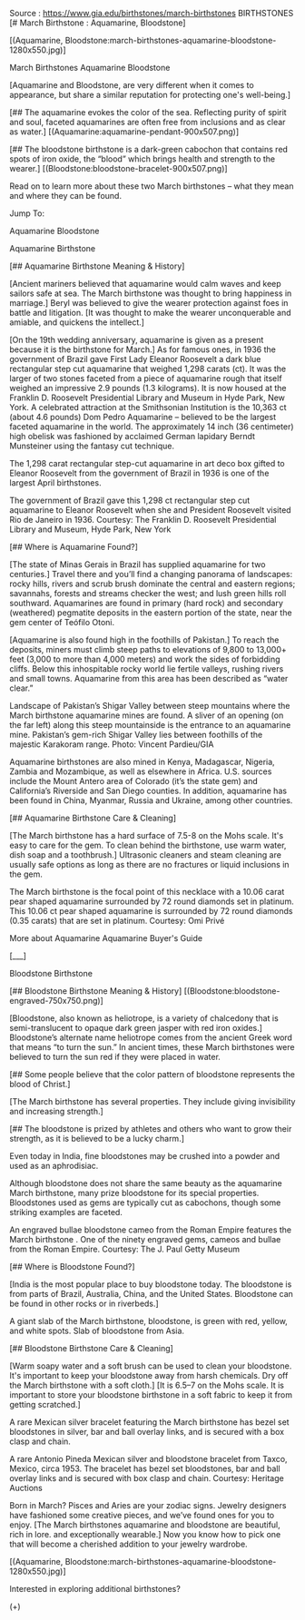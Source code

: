 Source : https://www.gia.edu/birthstones/march-birthstones
BIRTHSTONES
[# March Birthstone : Aquamarine, Bloodstone]

[(Aquamarine, Bloodstone:march-birthstones-aquamarine-bloodstone-1280x550.jpg)]

March Birthstones Aquamarine Bloodstone

[Aquamarine and Bloodstone, are very different when it comes to appearance, but 
share a similar reputation for protecting one's well-being.] 

[## The aquamarine evokes the color of the sea. Reflecting purity of spirit and 
soul, faceted aquamarines are often free from inclusions and as clear as water.]
[(Aquamarine:aquamarine-pendant-900x507.png)]

[## The bloodstone birthstone is a dark-green cabochon that contains red spots 
of iron oxide, the “blood” which brings health and strength to the wearer.] 
[(Bloodstone:bloodstone-bracelet-900x507.png)]

Read on to learn more about these two March birthstones – what they mean and 
where they can be found.

Jump To:

Aquamarine Bloodstone

Aquamarine Birthstone

[## Aquamarine Birthstone Meaning & History]

[Ancient mariners believed that aquamarine would calm waves and keep sailors 
safe at sea. The March birthstone was thought to bring happiness in marriage.] 
Beryl was believed to give the wearer protection against foes in battle and 
litigation. [It was thought to make the wearer unconquerable and amiable, and 
quickens the intellect.]

[On the 19th wedding anniversary, aquamarine is given as a present because it 
is the birthstone for March.] As for famous ones, in 1936 the government of 
Brazil gave First Lady Eleanor Roosevelt a dark blue rectangular step cut 
aquamarine that weighed 1,298 carats (ct). It was the larger of two stones 
faceted from a piece of aquamarine rough that itself weighed an impressive 2.9 
pounds (1.3 kilograms). It is now housed at the Franklin D. Roosevelt 
Presidential Library and Museum in Hyde Park, New York. A celebrated attraction 
at the Smithsonian Institution is the 10,363 ct (about 4.6 pounds) Dom Pedro 
Aquamarine – believed to be the largest faceted aquamarine in the world. The 
approximately 14 inch (36 centimeter) high obelisk was fashioned by acclaimed 
German lapidary Berndt Munsteiner using the fantasy cut technique.

The 1,298 carat rectangular step-cut aquamarine in art deco box gifted to 
Eleanor Roosevelt from the government of Brazil in 1936 is one of the largest 
April birthstones.

The government of Brazil gave this 1,298 ct rectangular step cut aquamarine to 
Eleanor Roosevelt when she and President Roosevelt visited Rio de Janeiro in 
1936. Courtesy: The Franklin D. Roosevelt Presidential Library and Museum, Hyde 
Park, New York

[## Where is Aquamarine Found?]

[The state of Minas Gerais in Brazil has supplied aquamarine for two 
centuries.] Travel there and you’ll find a changing panorama of landscapes: 
rocky hills, rivers and scrub brush dominate the central and eastern regions; 
savannahs, forests and streams checker the west; and lush green hills roll 
southward. Aquamarines are found in primary (hard rock) and secondary 
(weathered) pegmatite deposits in the eastern portion of the state, near the 
gem center of Teófilo Otoni.

[Aquamarine is also found high in the foothills of Pakistan.] To reach the 
deposits, miners must climb steep paths to elevations of 9,800 to 13,000+ feet 
(3,000 to more than 4,000 meters) and work the sides of forbidding cliffs. 
Below this inhospitable rocky world lie fertile valleys, rushing rivers and 
small towns. Aquamarine from this area has been described as “water clear.”

Landscape of Pakistan’s Shigar Valley between steep mountains where the March 
birthstone aquamarine mines are found.
A sliver of an opening (on the far left) along this steep mountainside is the 
entrance to an aquamarine mine. Pakistan’s gem-rich Shigar Valley lies 
between foothills of the majestic Karakoram range. Photo: Vincent Pardieu/GIA


Aquamarine birthstones are also mined in Kenya, Madagascar, Nigeria, Zambia and 
Mozambique, as well as elsewhere in Africa. U.S. sources include the Mount 
Antero area of Colorado (it’s the state gem) and California’s Riverside and 
San Diego counties. In addition, aquamarine has been found in China, Myanmar, 
Russia and Ukraine, among other countries.

[## Aquamarine Birthstone Care & Cleaning]

[The March birthstone has a hard surface of 7.5-8 on the Mohs scale. It's easy 
to care for the gem. To clean behind the birthstone, use warm water, dish soap 
and a toothbrush.] Ultrasonic cleaners and steam cleaning are usually safe 
options as long as there are no fractures or liquid inclusions in the gem.

The March birthstone is the focal point of this necklace with a 10.06 carat 
pear shaped aquamarine surrounded by 72 round diamonds set in platinum.
This 10.06 ct pear shaped aquamarine is surrounded by 72 round diamonds (0.35 
carats) that are set in platinum. Courtesy: Omi Privé

More about Aquamarine Aquamarine Buyer's Guide


[___]


Bloodstone Birthstone

[## Bloodstone Birthstone Meaning & History]
[(Bloodstone:bloodstone-engraved-750x750.png)]

[Bloodstone, also known as heliotrope, is a variety of chalcedony that is 
semi-translucent to opaque dark green jasper with red iron oxides.] 
Bloodstone’s alternate name heliotrope comes from the ancient Greek word that 
means “to turn the sun.” In ancient times, these March birthstones were 
believed to turn the sun red if they were placed in water. 

[## Some people believe that the color pattern of bloodstone represents the 
blood of Christ.]

[The March birthstone has several properties. They include giving invisibility 
and increasing strength.] 

[## The bloodstone is prized by athletes and others who want to grow their 
strength, as it is believed to be a lucky charm.] 

Even today in India, fine bloodstones may be crushed into a powder and used as 
an aphrodisiac.

Although bloodstone does not share the same beauty as the aquamarine March 
birthstone, many prize bloodstone for its special properties. Bloodstones used 
as gems are typically cut as cabochons, though some striking examples are 
faceted.

An engraved bullae bloodstone cameo from the Roman Empire features the March 
birthstone
.
One of the ninety engraved gems, cameos and bullae from the Roman Empire. 
Courtesy: The J. Paul Getty Museum

[## Where is Bloodstone Found?]

[India is the most popular place to buy bloodstone today. The bloodstone is 
from parts of Brazil, Australia, China, and the United States. Bloodstone can 
be found in other rocks or in riverbeds.]

A giant slab of the March birthstone, bloodstone, is green with red, yellow, 
and white spots.
Slab of bloodstone from Asia.

[## Bloodstone Birthstone Care & Cleaning]

[Warm soapy water and a soft brush can be used to clean your bloodstone. It's 
important to keep your bloodstone away from harsh chemicals. Dry off the March 
birthstone with a soft cloth.] [It is 6.5–7 on the Mohs scale. It is 
important to store your bloodstone birthstone in a soft fabric to keep it from 
getting scratched.]

A rare Mexican silver bracelet featuring the March birthstone has bezel set 
bloodstones in silver, bar and ball overlay links, and is secured with a box 
clasp and chain.

A rare Antonio Pineda Mexican silver and bloodstone bracelet from Taxco, 
Mexico, circa 1953. The bracelet has bezel set bloodstones, bar and ball 
overlay links and is secured with box clasp and chain. Courtesy: Heritage 
Auctions


Born in March? Pisces and Aries are your zodiac signs. Jewelry designers have 
fashioned some creative pieces, and we’ve found ones for you to enjoy. 
[The March birthstones aquamarine and bloodstone are beautiful, rich in lore. 
and exceptionally wearable.] Now you know how to pick one that will become a 
cherished addition to your jewelry wardrobe.

[(Aquamarine, Bloodstone:march-birthstones-aquamarine-bloodstone-1280x550.jpg)]

Interested in exploring additional birthstones?

(+)
